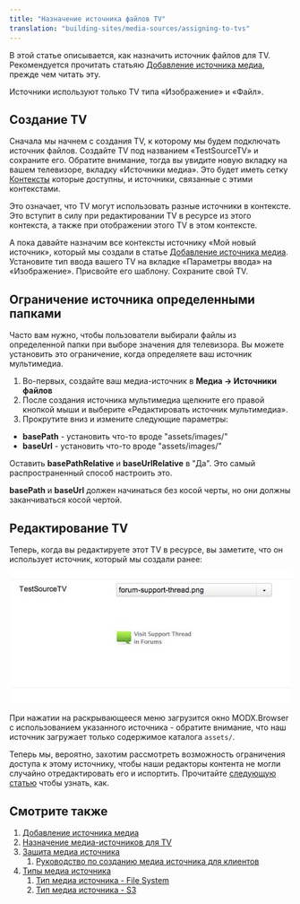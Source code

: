 ```yaml
---
title: "Назначение источника файлов TV"
translation: "building-sites/media-sources/assigning-to-tvs"
---
```


В этой статье описывается, как назначить источник файлов для TV. Рекомендуется прочитать статьяю [Добавление источника медиа](building-sites/media-sources/creating "Добавление источника медиа"), прежде чем читать эту.

Источники используют только TV типа «Изображение» и «Файл».

## Создание TV

Сначала мы начнем с создания TV, к которому мы будем подключать источник файлов. Создайте TV под названием «TestSourceTV» и сохраните его. Обратите внимание, тогда вы увидите новую вкладку на вашем телевизоре, вкладку «Источники медиа». Это будет иметь сетку [Контексты](building-sites/contexts "Контексты") которые доступны, и источники, связанные с этими контекстами.

Это означает, что TV могут использовать разные источники в контексте. Это вступит в силу при редактировании TV в ресурсе из этого контекста, а также при отображении этого TV в этом контексте.

А пока давайте назначим все контексты источнику «Мой новый источник», который мы создали в статье [Добавление источника медиа](building-sites/media-sources/creating "Добавление источника медиа"). Установите тип ввода вашего TV на вкладке «Параметры ввода» на «Изображение». Присвойте его шаблону. Сохраните свой TV.

## Ограничение источника определенными папками

Часто вам нужно, чтобы пользователи выбирали файлы из определенной папки при выборе значения для телевизора. Вы можете установить это ограничение, когда определяете ваш источник мультимедиа.

1. Во-первых, создайте ваш медиа-источник в **Медиа -> Источники файлов**
2. После создания источника мультимедиа щелкните его правой кнопкой мыши и выберите «Редактировать источник мультимедиа».
3. Прокрутите вниз и измените следующие параметры:

-   **basePath** - установить что-то вроде "assets/images/"
-   **baseUrl** - установить что-то вроде "assets/images/"

Оставить **basePathRelative** и **baseUrlRelative** в "Да". Это самый распространенный способ настроить это.

**basePath** и **baseUrl** должен начинаться без косой черты, но они должны заканчиваться косой чертой.

## Редактирование TV

Теперь, когда вы редактируете этот TV в ресурсе, вы заметите, что он использует источник, который мы создали ранее:

![](20110907-pd72jtn9bhdbn5q5qb7wadku5a.jpeg)

При нажатии на раскрывающееся меню загрузится окно MODX.Browser с использованием указанного источника - обратите внимание, что наш источник загружает только содержимое каталога `assets/`.

Теперь мы, вероятно, захотим рассмотреть возможность ограничения доступа к этому источнику, чтобы наши редакторы контента не могли случайно отредактировать его и испортить. Прочитайте [следующую статью](building-sites/media-sources/securing "Защита медиа источника") чтобы узнать, как.

## Смотрите также

1. [Добавление источника медиа](building-sites/media-sources/creating)
2. [Назначение медиа-источников для TV](building-sites/media-sources/assigning-to-tvs)
3. [Защита медиа источника](building-sites/media-sources/securing)
    1. [Руководство по созданию медиа источника для клиентов](building-sites/media-sources/securing/clients-tutorial)
4. [Типы медиа источника](building-sites/media-sources/types)
    1. [Тип медиа источника - File System](building-sites/media-sources/types/media-source-type-file-system)
    2. [Тип медиа источника - S3](building-sites/media-sources/types/media-source-type-s3)
